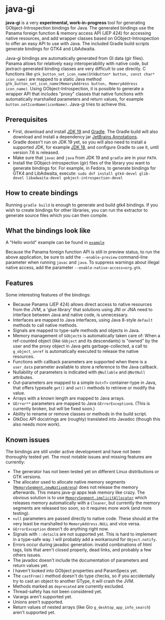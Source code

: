 # java-gi

**java-gi** is a very **experimental, work-in-progress** tool for generating GObject-Introspection bindings for Java. The generated bindings use the Panama foreign function & memory access API (JEP 424) for accessing native resources, and add wrapper classes based on GObject-Introspection to offer an easy API to use with Java. The included Gradle build scripts generate bindings for GTK4 and LibAdwaita.

Java-gi bindings are automatically generated from GI data (gir files).
Panama allows for relatively easy interoperability with native code, but jextract-generated binding classes are very difficult to use directly.
C functions like `gtk_button_set_icon_name(GtkButton* button, const char* icon_name)` are mapped to a static Java method `gtk_button_set_icon_name(MemoryAddress button, MemoryAddress icon_name)`.
Using GObject-Introspection, it is possible to generate a wrapper API that includes "proxy" classes that native functions with automatically marshalled parameters and return values, for example `button.setIconName(iconName)`.
Java-gi tries to achieve this.

## Prerequisites

- First, download and install [JDK 19](https://jdk.java.net/19/) and [Gradle](https://gradle.org/). The Gradle build will also download and install a dependency jar [JetBrains Annotations](https://www.jetbrains.com/help/idea/annotating-source-code.html).
- Gradle doesn't run on JDK 19 yet, so you will also need to install a supported JDK, for example [JDK 18](https://jdk.java.net/18/), and configure Gradle to use it, until version 7.6 is released.
- Make sure that `javac` and `java` from JDK 19 and `gradle` are in your `PATH`.
- Install the GObject-introspection (gir) files of the library you want to generate bindings for. 
  For example, in Fedora, to generate bindings for GTK4 and LibAdwaita, execute: `sudo dnf install gtk4-devel glib-devel libadwaita-devel gobject-introspection-devel`

## How to create bindings

Running `gradle build` is enough to generate and build gtk4 bindings.
If you wish to create bindings for other libraries, you can run the extractor to generate source files which you can then compile.

## What the bindings look like

A "Hello world" example can be found in [`example`](https://github.com/jwharm/java-gi/blob/main/example/src/main/java/io/github/jwharm/javagi/example/HelloWorld.java)

Because the Panama foreign function API is still in preview status, to run the above application, be sure to add the `--enable-preview` command-line parameter when running `javac` and `java`. To suppress warnings about illegal native access, add the parameter `--enable-native-access=org.gtk`.

## Features
Some interesting features of the bindings:
* Because Panama (JEP 424) allows direct access to native resources from the JVM, a 'glue library' that solutions using JNI or JNA need to interface between Java and native code, is unnecessary.
* Interfaces are mapped to Java interfaces, using Java 8-style `default` methods to call native methods.
* Signals are mapped to type-safe methods and objects in Java.
* Memory management of `GObject`s is automatically taken care of: When a ref-counted object (like `GObject` and its descendants) is "owned" by the user and the proxy object in Java gets garbage-collected, a call to `g_object_unref` is automatically executed to release the native resources.
* Functions with callback parameters are supported when there is a `user_data` parameter available to store a reference to the Java callback.
* Nullability of parameters is indicated with `@Nullable` and `@NotNull` attributes.
* Out-parameters are mapped to a simple `Out<T>` container-type in Java, that offers typesafe `get()` and `set()` methods to retrieve or modify the value.
* Arrays with a known length are mapped to Java arrays.
* `GError**` parameters are mapped to Java `GErrorException`s. (This is currently broken, but will be fixed soon.)
* Ability to rename or remove classes or methods in the build script.
* GtkDoc API docstrings are (roughly) translated into Javadoc (though this also needs more work).

## Known issues
The bindings are still under active development and have not been thoroughly tested yet. The most notable issues and missing features are currently:
* The generator has not been tested yet on different Linux distributions or GTK versions.
* The allocator used to allocate native memory segments ([`MemorySegment.newNativeArena`](https://docs.oracle.com/en/java/javase/19/docs/api/java.base/java/lang/foreign/SegmentAllocator.html#newNativeArena(java.lang.foreign.MemorySession))) does not release the memory afterwards. This means java-gi apps leak memory like crazy. The obvious solution is to use [`MemorySegment.implicitAllocator`](https://docs.oracle.com/en/java/javase/19/docs/api/java.base/java/lang/foreign/SegmentAllocator.html#implicitAllocator()) which releases memory automatically with a `Cleaner`, but currently the memory segments are released too soon, so it requires more work (and more testing).
* `null` parameters are passed directly to native code. These should at the very least be marshalled to `MemoryAddress.NULL` and vice versa.
* `GErrorException` doesn't do anything right now.
* Signals with `::detail`s are not supported yet. This is hard to implement in a type-safe way. I will probably add a workaround for `Object.notify`.
* Errors occur during javadoc generation: invalid combinations of html tags, lists that aren't closed properly, dead links, and probably a few others issues.
* The javadoc doesn't include the documentation of parameters and return values yet.
* I haven't looked into GObject properties and ParamSpecs yet.
* The `castFrom()` method doesn't do type checks, so if you accidentally try to cast an object to another GType, it will crash the JVM.
* Methods marked as `deprecated` are currently excluded.
* Thread-safety has not been considered yet.
* Varargs aren't supported yet.
* Unions aren't supported.
* Return values of nested arrays (like Gio `g_desktop_app_info_search`) aren't supported yet.
